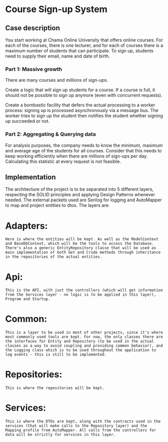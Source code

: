 # Course Sign-up System

## Case description

You start working at Chama Online University that offers online courses.
For each of the courses, there is one lecturer, and for each of courses there is a maximum number of students that can participate. 
To sign up, students need to supply their email, name and date of birth.

### Part 1: Massive growth

There are many courses and millions of sign-ups.

Create a logic that will sign up students for a course. 
If a course is full, it should not be possible to sign up anymore (even with concurrent requests).

Create a bombastic facility that defers the actual processing to a 
worker process: signing up is processed asynchronously via a message bus. The worker tries to sign up the student then notifies the student whether signing up succeeded or not.

### Part 2: Aggregating & Querying data

For analysis purposes, the company needs to know the minimum, maximum and average age of the students for all courses.
Consider that this needs to keep working efficiently when there are millions
of sign-ups per day. Calculating this statistic at every request is not feasible. 




## Implementation

The architecture of the project is to be separated into 5 different layers, respecting the SOLID principles and applying Design Patterns whenever needed. The external packets used are Serilog for logging and AutoMapper to map and project entities to dtos.
The layers are:
  # Adapters:
    Here is where the entities will be kept. As well as the ModelContext and BaseDbContext, which will be the tools to access the Database. There's also a generic EntityRepository classe that will be used as main implementation of both Get and Crude methods through inheritance in the repositories of the actual entities.
  # Api:
    This is the API, with just the controllers (which will get information from the Services layer - no logic is to be applied in this layer), Program and Startup.
  # Common:
    This is a layer to be used in most of other projects, since it's where most commonly used tools are kept. For now, the only classes there are the interfaces for Entity and Repository (to be used in the actual classes as a way to avoid coupling and providing common behavior), and the Logging class which is to be used throughout the application to log events - this is still to be implemented.
  # Repositories:
    This is where the repositories will be kept. 
  # Services:
    This is where the DTOs are kept, along with the contracts used in the services (that will make calls to the Repository layer) and the Mapping profile from AutoMapper. All calls from the controllers for data will be strictly for services in this layer.
